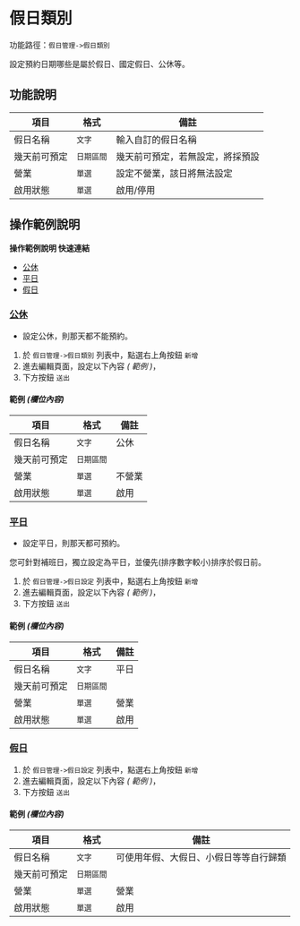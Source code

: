 #  假日類別

功能路徑：`假日管理->假日類別`

設定預約日期哪些是屬於假日、國定假日、公休等。

##  功能說明

| 項目  | 格式 | 備註 |
|---|---|---|
|假日名稱|`文字`|輸入自訂的假日名稱|
|幾天前可預定|`日期區間`|幾天前可預定，若無設定，將採預設|
|營業|`單選`|設定不營業，該日將無法設定|
|啟用狀態|`單選`|啟用/停用|



##  操作範例說明

**操作範例說明 快速連結**

* [公休](/guide/holiday-category#公休)
* [平日](/guide/holiday-category#平日)
* [假日](/guide/holiday-category#假日)

### [公休](/guide/holiday-category#公休)

* 設定公休，則那天都不能預約。

1. 於 `假日管理->假日類別` 列表中，點選右上角按鈕 `新增` 
2. 進去編輯頁面，設定以下內容 _( 範例 )_，
3. 下方按鈕 `送出`

#### 範例 _(欄位內容)_

| 項目  | 格式 | 備註 |
|---|---|---|
|假日名稱|`文字`|公休|
|幾天前可預定|`日期區間`||
|營業|`單選`|不營業|
|啟用狀態|`單選`|啟用|


### [平日](/guide/holiday-category#平日)

* 設定平日，則那天都可預約。

您可針對補班日，獨立設定為平日，並優先(排序數字較小)排序於假日前。

1. 於 `假日管理->假日設定` 列表中，點選右上角按鈕 `新增`
2. 進去編輯頁面，設定以下內容 _( 範例 )_，
3. 下方按鈕 `送出`

#### 範例 _(欄位內容)_

| 項目  | 格式 | 備註 |
|---|---|---|
|假日名稱|`文字`|平日|
|幾天前可預定|`日期區間`||
|營業|`單選`|營業|
|啟用狀態|`單選`|啟用|


### [假日](/guide/holiday-category#假日)


1. 於 `假日管理->假日設定` 列表中，點選右上角按鈕 `新增`
2. 進去編輯頁面，設定以下內容 _( 範例 )_，
3. 下方按鈕 `送出`

#### 範例 _(欄位內容)_

| 項目  | 格式 | 備註 |
|---|---|---|
|假日名稱|`文字`|可使用年假、大假日、小假日等等自行歸類|
|幾天前可預定|`日期區間`||
|營業|`單選`|營業|
|啟用狀態|`單選`|啟用|

